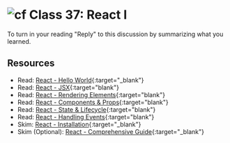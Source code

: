 # ![cf](http://i.imgur.com/7v5ASc8.png) Class 37: React I

To turn in your reading "Reply" to this discussion by summarizing what you learned.

## Resources

- Read: [React - Hello World](https://reactjs.org/docs/hello-world.html){:target="_blank"}
- Read: [React - JSX](https://reactjs.org/docs/introducing-jsx.html){:target="blank"}
- Read: [React - Rendering Elements](https://reactjs.org/docs/rendering-elements.html){:target="blank"}
- Read: [React - Components & Props](https://reactjs.org/docs/components-and-props.html){:target="blank"}
- Read: [React - State & Lifecycle](https://reactjs.org/docs/state-and-lifecycle.html){:target="blank"}
- Read: [React - Handling Events](https://reactjs.org/docs/handling-events.html){:target="blank"}
- Skim: [React - Installation](https://reactjs.org/docs/create-a-new-react-app.html){:target="_blank"}
- Skim (Optional): [React - Comprehensive Guide](https://tylermcginnis.com/reactjs-tutorial-a-comprehensive-guide-to-building-apps-with-react/){:target="_blank"}
